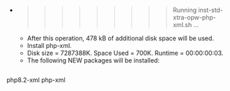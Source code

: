 * >>>>>>>>> Running inst-std-xtra-opw-php-xml.sh ...
  * After this operation, 478 kB of additional disk space will be used.
  * Install php-xml.
  * Disk size = 7287388K. Space Used = 700K. Runtime = 00:00:00:03.
  * The following NEW packages will be installed:
  ```bash
php8.2-xml php-xml
  ```
